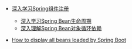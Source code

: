 
* [深入学习Spring组件注册](https://mrbird.cc/Spring-Bean-Regist.html)
  * [深入学习Spring Bean生命周期](https://mrbird.cc/Spring-Bean-Lifecycle.html)
  * [深入理解Spring Bean对象循环依赖](https://mrbird.cc/%E6%B7%B1%E5%85%A5%E7%90%86%E8%A7%A3Spring%E5%BE%AA%E7%8E%AF%E4%BE%9D%E8%B5%96.html)

* [How to display all beans loaded by Spring Boot](https://mkyong.com/spring-boot/how-to-display-all-beans-loaded-by-spring-boot/)

